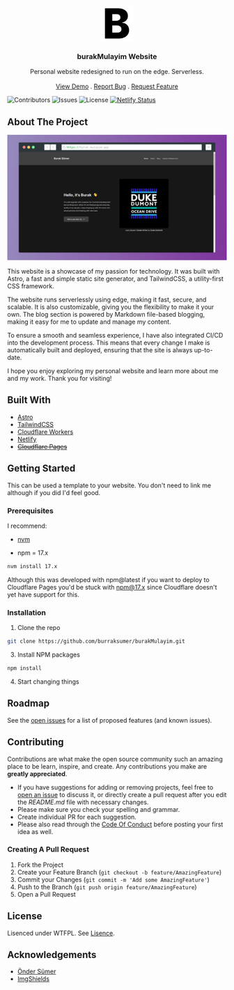 <br/>
<p align="center">
  <a href="https://github.com/burraksumer/burakMulayim">
    <img src="https://raw.githubusercontent.com/burraksumer/burakMulayim/master/static/favicon.png" alt="Logo" width="80" height="80">
  </a>

  <h3 align="center">burakMulayim Website</h3>

  <p align="center">
    Personal website redesigned to run on the edge. Serverless.
    <br/>
    <br/>
    <a href="https://burak.mulayim.app">View Demo</a>
    .
    <a href="https://github.com/burraksumer/burakMulayim/issues">Report Bug</a>
    .
    <a href="https://github.com/burraksumer/burakMulayim/issues">Request Feature</a>
  </p>
</p>

![Contributors](https://img.shields.io/github/contributors/burraksumer/burakMulayim?color=dark-green) ![Issues](https://img.shields.io/github/issues/burraksumer/burakMulayim) ![License](https://img.shields.io/badge/Lisence-WTFPL-success) [![Netlify Status](https://api.netlify.com/api/v1/badges/d5143828-6929-4cde-b6ed-9448650c2257/deploy-status)](https://app.netlify.com/sites/burakmulayim/deploys)

## About The Project

![Screen Shot](https://raw.githubusercontent.com/burraksumer/burakMulayim/master/static/websiteScreenshot.png)

This website is a showcase of my passion for technology. It was built with Astro, a fast and simple static site generator, and TailwindCSS, a utility-first CSS framework.

The website runs serverlessly using edge, making it fast, secure, and scalable. It is also customizable, giving you the flexibility to make it your own. The blog section is powered by Markdown file-based blogging, making it easy for me to update and manage my content.

To ensure a smooth and seamless experience, I have also integrated CI/CD into the development process. This means that every change I make is automatically built and deployed, ensuring that the site is always up-to-date.

I hope you enjoy exploring my personal website and learn more about me and my work. Thank you for visiting!

## Built With

- [Astro](https://astro.build)
- [TailwindCSS](https://tailwindcss.com/)
- [Cloudflare Workers](https://workers.cloudflare.com/)
- [Netlify](https://netlify.com)
- ~~[Cloudflare Pages](https://pages.dev/)~~

## Getting Started

This can be used a template to your website. You don't need to link me although if you did I'd feel good.

### Prerequisites

I recommend:

- [nvm](https://github.com/nvm-sh/nvm)

- npm = 17.x

```sh
nvm install 17.x
```

Although this was developed with npm@latest if you want to deploy to Cloudflare Pages you'd be stuck with npm@17.x since Cloudflare doesn't yet have support for this.

### Installation

1. Clone the repo

```sh
git clone https://github.com/burraksumer/burakMulayim.git
```

3. Install NPM packages

```sh
npm install
```

4. Start changing things

## Roadmap

See the [open issues](https://github.com/burraksumer/burakMulayim/issues) for a list of proposed features (and known issues).

## Contributing

Contributions are what make the open source community such an amazing place to be learn, inspire, and create. Any contributions you make are **greatly appreciated**.

- If you have suggestions for adding or removing projects, feel free to [open an issue](https://github.com/burraksumer/burakMulayim/issues/new) to discuss it, or directly create a pull request after you edit the _README.md_ file with necessary changes.
- Please make sure you check your spelling and grammar.
- Create individual PR for each suggestion.
- Please also read through the [Code Of Conduct](https://github.com/burraksumer/burakMulayim/blob/main/CODE_OF_CONDUCT.md) before posting your first idea as well.

### Creating A Pull Request

1. Fork the Project
2. Create your Feature Branch (`git checkout -b feature/AmazingFeature`)
3. Commit your Changes (`git commit -m 'Add some AmazingFeature'`)
4. Push to the Branch (`git push origin feature/AmazingFeature`)
5. Open a Pull Request

## License

Lisenced under WTFPL. See [Lisence](http://www.wtfpl.net/).

## Acknowledgements

- [Önder Sümer](https://github.com/ondersumer07)
- [ImgShields](https://shields.io/)
